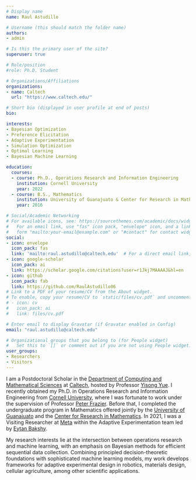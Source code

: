 ```yaml
---
# Display name
name: Raul Astudillo

# Username (this should match the folder name)
authors:
- admin

# Is this the primary user of the site?
superuser: true

# Role/position
#role: Ph.D. Student

# Organizations/Affiliations
organizations:
- name: Caltech
  url: "https://www.caltech.edu/"

# Short bio (displayed in user profile at end of posts)
bio:

interests:
- Bayesian Optimization
- Preference Elicitation
- Adaptive Experimentation
- Simulation Optimization
- Optimal Learning
- Bayesian Machine Learning 

education:
  courses:
  - course: Ph.D., Operations Research and Information Engineering
    institution: Cornell University
    year: 2022
  - course: B.S., Mathematics
    institution: University of Guanajuato & Center for Research in Mathematics (Mexico)
    year: 2016

# Social/Academic Networking
# For available icons, see: https://sourcethemes.com/academic/docs/widgets/#icons
#   For an email link, use "fas" icon pack, "envelope" icon, and a link in the
#   form "mailto:your-email@example.com" or "#contact" for contact widget.
social:
- icon: envelope
  icon_pack: fas
  link: 'mailto:raul.astudillo@caltech.edu'  # For a direct email link, use "mailto:test@example.org".
- icon: google-scholar
  icon_pack: ai
  link: https://scholar.google.com/citations?user=r1Jkj7MAAAAJ&hl=en
- icon: github
  icon_pack: fab
  link: https://github.com/RaulAstudillo06
# Link to a PDF of your resume/CV from the About widget.
# To enable, copy your resume/CV to `static/files/cv.pdf` and uncomment the lines below.  
# - icon: cv
#   icon_pack: ai
#   link: files/cv.pdf

# Enter email to display Gravatar (if Gravatar enabled in Config)
email: "raul.astudillo@caltech.edu"

# Organizational groups that you belong to (for People widget)
#   Set this to `[]` or comment out if you are not using People widget.  
user_groups:
- Researchers
- Visitors
---
```


I am a Postdoctoral Scholar in the [Department of Computing and Mathematical Sciences](https://www.cms.caltech.edu/) at [Caltech](https://www.caltech.edu/), hosted by Professor [Yisong Yue](http://www.yisongyue.com/index.php). I recently obtained my Ph.D. in Operations Research and Information Engineering from [Cornell University](https://www.cornell.edu/), where I was fortunate to work under the supervision of Professor [Peter Frazier](https://people.orie.cornell.edu/pfrazier/). Before that, I completed the undergraduate program in Mathematics offered jointly by the [University of Guanajuato](http://www.ugto.mx/en/) and the [Center for Research in Mathematics](https://www.cimat.mx/en). In 2021, I was a Visiting Researcher at [Meta](https://research.facebook.com/) within the Adaptive Experimentation team led by [Eytan Bakshy](https://eytan.github.io/).

My research interests lie at the intersection between operations research and machine learning, with an emphasis on Bayesian methods for efficient sequential data collection. Combining principled decision-theoretic foundations with sophisticated machine learning models, my work develops frameworks for adaptive experimental design in robotics, materials design, cellular agriculture, among other scientific applications.
